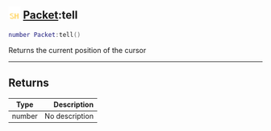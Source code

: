 ## <img src="../../.gitbook/assets/shared.png" width="24" height=24 /> [Packet](https://iaswiki.rawr.dev/readme/packet):tell

```lua
number Packet:tell()
```

Returns the current position of the cursor

------
## Returns

| Type   | Description |
| ------ | ----------: |
| number | No description |

